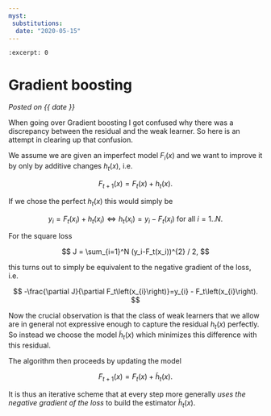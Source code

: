 ```yaml
---
myst:
 substitutions:
  date: "2020-05-15"
---
```

```{post} 2020-05-15
:excerpt: 0
```

# Gradient boosting
_Posted on {{ date }}_


When going over Gradient boosting I got confused why there was a discrepancy between the residual and the weak learner.
So here is an attempt in clearing up that confusion.

We assume we are given an imperfect model $F_i(x)$ and we want to improve it by only by additive changes $h_t(x)$, i.e.

$$F_{t+1}(x) = F_t(x) + h_t(x).$$

If we chose the perfect $h_t(x)$ this would simply be

$$y_i = F_t(x_i) + h_t(x_i) \Leftrightarrow h_t(x_i) = y_i - F_t(x_i) \text{ for all } i=1..N.$$

For the square loss 

$$
J = \sum_{i=1}^N (y_i-F_t(x_i))^{2} / 2,
$$

this turns out to simply be equivalent to the negative gradient of the loss, i.e.

$$
-\frac{\partial J}{\partial F_t\left(x_{i}\right)}=y_{i} - F_t\left(x_{i}\right).
$$

Now the crucial observation is that the class of weak learners that we allow are in general not expressive enough to capture the residual $h_t(x)$ perfectly.
So instead we choose the model $\tilde{h}_t(x)$ which minimizes this difference with this residual.

The algorithm then proceeds by updating the model

$$
F_{t+1}(x) = F_t(x) + \tilde{h}_t(x).
$$

It is thus an iterative scheme that at every step more generally _uses the negative gradient of the loss_ to build the estimator $\tilde{h}_t(x)$.
